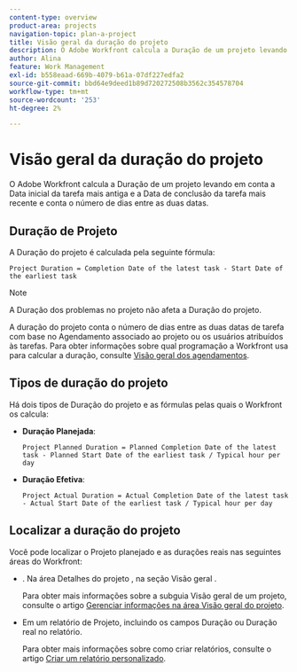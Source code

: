 ```yaml
---
content-type: overview
product-area: projects
navigation-topic: plan-a-project
title: Visão geral da duração do projeto
description: O Adobe Workfront calcula a Duração de um projeto levando em conta a Data inicial da tarefa mais antiga e a Data de conclusão da tarefa mais recente e conta o número de dias entre as duas datas.
author: Alina
feature: Work Management
exl-id: b558eaad-669b-4079-b61a-07df227edfa2
source-git-commit: bbd64e9deed1b89d720272508b3562c354578704
workflow-type: tm+mt
source-wordcount: '253'
ht-degree: 2%

---
```


# Visão geral da duração do projeto

O Adobe Workfront calcula a Duração de um projeto levando em conta a Data inicial da tarefa mais antiga e a Data de conclusão da tarefa mais recente e conta o número de dias entre as duas datas.

## Duração de Projeto

A Duração do projeto é calculada pela seguinte fórmula:

```
Project Duration = Completion Date of the latest task - Start Date of the earliest task
```

>[!NOTE]
>
>A Duração dos problemas no projeto não afeta a Duração do projeto.

A duração do projeto conta o número de dias entre as duas datas de tarefa com base no Agendamento associado ao projeto ou os usuários atribuídos às tarefas. Para obter informações sobre qual programação a Workfront usa para calcular a duração, consulte [Visão geral dos agendamentos](../../../administration-and-setup/set-up-workfront/configure-timesheets-schedules/schedules-overview.md).

## Tipos de duração do projeto

Há dois tipos de Duração do projeto e as fórmulas pelas quais o Workfront os calcula:

<!--
<p data-mc-conditions="QuicksilverOrClassic.Draft mode">(NOTE: Check these formulas? Should they be divided by the hours per day?!) </p>
-->

* **Duração Planejada**: 

   ```
   Project Planned Duration = Planned Completion Date of the latest task - Planned Start Date of the earliest task / Typical hour per day
   ```

* **Duração Efetiva**: 

   ```
   Project Actual Duration = Actual Completion Date of the latest task - Actual Start Date of the earliest task / Typical hour per day
   ```

## Localizar a duração do projeto

Você pode localizar o Projeto planejado e as durações reais nas seguintes áreas do Workfront:

* . Na área Detalhes do projeto , na seção Visão geral .

   Para obter mais informações sobre a subguia Visão geral de um projeto, consulte o artigo [Gerenciar informações na área Visão geral do projeto](../../../manage-work/projects/manage-projects/understand-project-overview-area.md).

* Em um relatório de Projeto, incluindo os campos Duração ou Duração real no relatório.

   Para obter mais informações sobre como criar relatórios, consulte o artigo [Criar um relatório personalizado](../../../reports-and-dashboards/reports/creating-and-managing-reports/create-custom-report.md).

